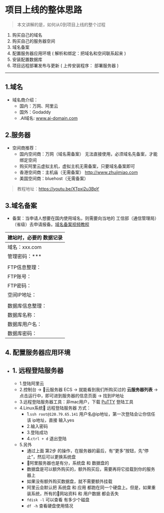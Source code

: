 
# 项目上线的整体思路

> 本文讲解的是，如何从0到项目上线的整个过程

1. 购买自己的域名
2. 购买自己的服务器空间
3. 域名备案
4. 配置服务器应用环境 ( 解析和绑定：把域名和空间联系起来 )
5. 安装配置数据库
6. 项目远程部署发布与更新 ( 上传安装程序： 部署服务器 )

----
## 1.域名
- 域名商介绍：
    - 国内：万网、阿里云
    - 国外：Godaddy
    - .AI域名: www.ai-domain.com

## 2.服务器
- 空间商推荐：
    - 国内空间商：万网（域名需备案）   无法直接使用，必须域名先备案，才能绑定空间
    - 购买阿里云虚拟主机，虚拟主机无需备案，只要域名备案即可
    - 香港空间商：主机庙（无需备案）	http://www.zhujimiao.com
    - 美国空间商：bluehost（无需备案）

> 教程地址：https://youtu.be/XTpxi2u3BpY

## 3.域名备案
- 备案：当申请人想要在国内使用域名，则需要向当地的 工信部（通信管理局）（省级）去申请报备。[域名备案视频教程](https://youtu.be/s1MwJk_9mqo)

|建站时，必要的 **数据记录**|
| :----------- |
|域名：xxx.com|
|管理密码：***|
||
|FTP信息整理：|
|FTP账号：|
|FTP密码：|
|空间IP地址：|
||
|数据库信息整理：|
|数据库名称：|
|数据库用户名：|
|数据库密码：|

## 4. 配置服务器应用环境
- ## 1. 远程登陆服务器
    - 1.登陆阿里云
    - 2.控制台 -> 云服务器 ECS -> 就能看到我们所购买过的 **云服务器列表** -> 点击运行中，即可进到服务器的信息页面 -> 找到IP地址
    - 3.远程登陆服务器工具：非mac用户，下载 [PuTTY](https://putty.org/) 登陆工具
    - 4.Linux系统 远程登陆服务器 方式：
        - 1.```ssh root@120.79.65.141``` 用户名@ip地址，第一次登陆会让你信任该 ip地址，直接 输入yes
        - 2.输入密码
        - 3.登陆成功
        - 4.```ctrl + d``` 退出登陆
    - 5.另外
        - 通过上面 第2步 的操作，在服务器的最后，有“更多”按钮，先“停止”，然后可以更换系统盘
        - 阿里服务器也是有分，系统盘 和 数据盘的
        - 数据盘是可以额外购买的，额外购买后，需要再将它挂载到你的服务器上
        - 如果没有额外购买数据盘，就不需要额外挂载
        - 阿里云会默认把 系统盘 和 应用 都跑在同一个硬盘上。但是，如果重装系统，所有的网站资料 和 用户数据 都会丢失
        - ```fdisk -l``` 可以查看 有多少个磁盘
        - ```df -h``` 查看硬盘使用情况